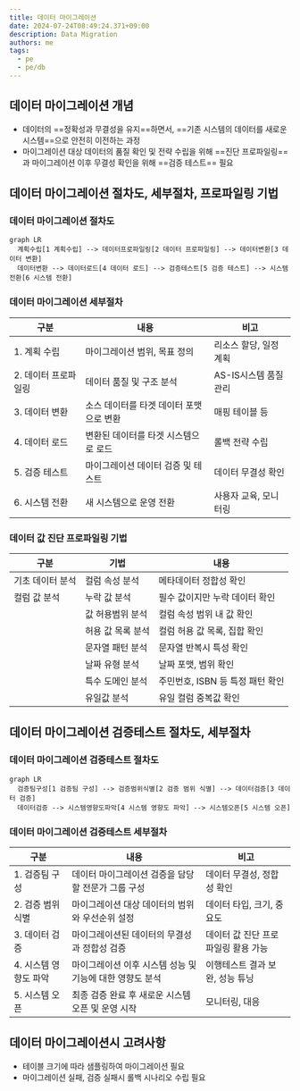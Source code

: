 ```yaml
---
title: 데이터 마이그레이션
date: 2024-07-24T08:49:24.371+09:00
description: Data Migration
authors: me
tags:
  - pe
  - pe/db
---
```


## 데이터 마이그레이션 개념

- 데이터의 ==정확성과 무결성을 유지==하면서, ==기존 시스템의 데이터를 새로운 시스템==으로 안전히 이전하는 과정
- 마이그레이션 대상 데이터의 품질 확인 및 전략 수립을 위해 ==진단 프로파일링==과 마이그레이션 이후 무결성 확인을 위해 ==검증 테스트== 필요

## 데이터 마이그레이션 절차도, 세부절차, 프로파일링 기법

### 데이터 마이그레이션 절차도

```mermaid
graph LR
  계획수립[1 계획수립] --> 데이터프로파일링[2 데이터 프로파일링] --> 데이터변환[3 데이터 변환]
  데이터변환 --> 데이터로드[4 데이터 로드] --> 검증테스트[5 검증 테스트] --> 시스템전환[6 시스템 전환]
```

### 데이터 마이그레이션 세부절차

| 구분 | 내용 | 비고 |
| --- | --- | --- |
| 1. 계획 수립 | 마이그레이션 범위, 목표 정의 | 리소스 할당, 일정 계획 |
| 2. 데이터 프로파일링 | 데이터 품질 및 구조 분석 | AS-IS시스템 품질 관리 |
| 3. 데이터 변환 | 소스 데이터를 타겟 데이터 포맷으로 변환 | 매핑 테이블 등 |
| 4. 데이터 로드 | 변환된 데이터를 타겟 시스템으로 로드 | 롤백 전략 수립 |
| 5. 검증 테스트 | 마이그레이션 데이터 검증 및 테스트 | 데이터 무결성 확인 |
| 6. 시스템 전환 | 새 시스템으로 운영 전환 | 사용자 교육, 모니터링 |

### 데이터 값 진단 프로파일링 기법

| 구분 | 기법 | 내용 |
| --- | --- | --- |
| 기초 데이터 분석 | 컬럼 속성 분석 | 메타데이터 정합성 확인 |
| 컬럼 값 분석 | 누락 값 분석 | 필수 값이지만 누락 데이터 확인 |
| | 값 허용범위 분석 | 컬럼 속성 범위 내 값 확인 |
| | 허용 값 목록 분석 | 컬럼 허용 값 목록, 집합 확인 |
| | 문자열 패턴 분석 | 문자열 반복시 특성 확인 |
| | 날짜 유형 분석 | 날짜 포맷, 범위 확인 |
| | 특수 도메인 분석 | 주민번호, ISBN 등 특정 패턴 확인 |
| | 유일값 분석 | 유일 컬럼 중복값 확인 |

## 데이터 마이그레이션 검증테스트 절차도, 세부절차

### 데이터 마이그레이션 검증테스트 절차도

```mermaid
graph LR 
  검증팀구성[1 검증팀 구성] --> 검증범위식별[2 검증 범위 식별] --> 데이터검증[3 데이터 검증]
  데이터검증 --> 시스템영향도파악[4 시스템 영향도 파악] --> 시스템오픈[5 시스템 오픈]
```

### 데이터 마이그레이션 검증테스트 세부절차

| 구분 | 내용 | 비고 |
| --- | --- | --- |
| 1. 검증팀 구성 | 데이터 마이그레이션 검증을 담당할 전문가 그룹 구성 | 데이터 무결성, 정합성 확인 |
| 2. 검증 범위 식별 | 마이그레이션 대상 데이터의 범위와 우선순위 설정 | 데이터 타입, 크기, 중요도 |
| 3. 데이터 검증 | 마이그레이션된 데이터의 무결성과 정합성 검증 | 데이터 값 진단 프로파일링 활용 가능 |
| 4. 시스템 영향도 파악 | 마이그레이션 이후 시스템 성능 및 기능에 대한 영향도 분석 | 이행테스트 결과 보완, 성능 튜닝 |
| 5. 시스템 오픈 | 최종 검증 완료 후 새로운 시스템 오픈 및 운영 시작 | 모니터링, 대응 |

## 데이터 마이그레이션시 고려사항

- 테이블 크기에 따라 샘플링하여 마이그레이션 필요
- 마이그레이션 실패, 검증 실패시 롤백 시나리오 수립 필요
